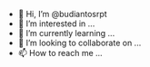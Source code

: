 - 👋 Hi, I’m @budiantosrpt
- 👀 I’m interested in ...
- 🌱 I’m currently learning ...
- 💞️ I’m looking to collaborate on ...
- 📫 How to reach me ...

<!---
budiantosrpt/budiantosrpt is a ✨ special ✨ repository because its `README.md` (this file) appears on your GitHub profile.
You can click the Preview link to take a look at your changes.
--->
